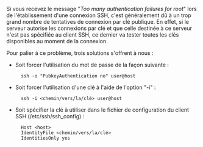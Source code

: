 Si vous recevez le message "*Too many authentication failures for root*" lors de l'établissement d'une connexion SSH, c'est généralement dû à un trop grand nombre de tentatives de connexion par clé publique. En effet, si le serveur autorise les connexions par clé et que celle destinée à ce serveur n'est pas spécifiée au client SSH, ce dernier va tester toutes les clés disponibles au moment de la connexion.

Pour palier à ce problème, trois solutions s'offrent à nous :

* Soit forcer l'utilisation du mot de passe de la façon suivante :

        ssh -o "PubkeyAuthentication no" user@host

* Soit forcer l'utilisation d'une clé à l'aide de l'option "-i" :

        ssh -i <chemin/vers/la/clé> user@host

* Soit spécifier la clé à utiliser dans le fichier de configuration du client SSH (/etc/ssh/ssh_config) :

        Host <host>
        IdentityFile <chemin/vers/la/clé>
        IdentitiesOnly yes
